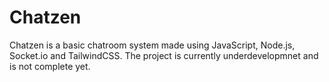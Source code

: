 # Chatzen
Chatzen is a basic chatroom system made using JavaScript, Node.js, Socket.io and TailwindCSS. The project is currently underdevelopmnet and is not complete yet.

